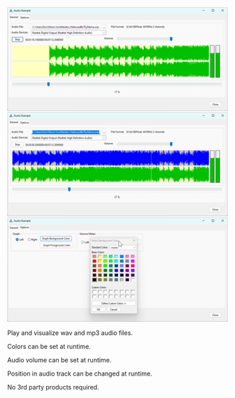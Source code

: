 <img src="https://github.com/donridley1972/NetAudioControl/blob/origin/Screenshots/AudioControl1.png" width=900/>

<img src="https://github.com/donridley1972/NetAudioControl/blob/origin/Screenshots/AudioControl2.png" width=900/>

<img src="https://github.com/donridley1972/NetAudioControl/blob/origin/Screenshots/AudioControl3.png" width=900/>

Play and visualize wav and mp3 audio files.

Colors can be set at runtime.

Audio volume can be set at runtime.

Position in audio track can be changed at runtime.

No 3rd party products required.
